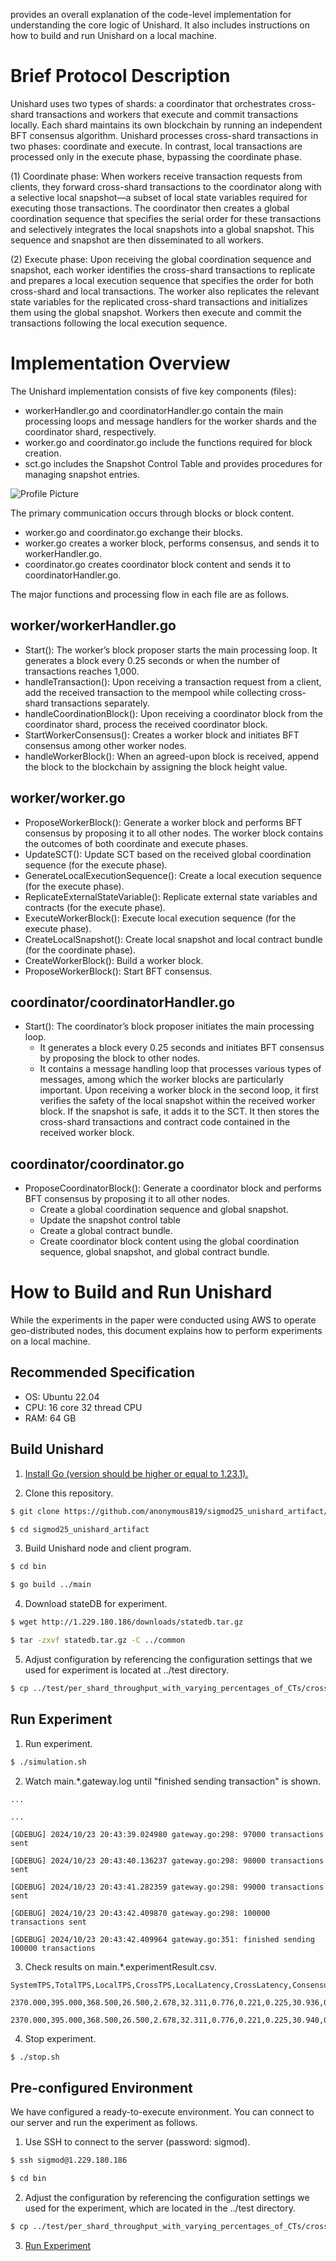 
provides an overall explanation of the code-level implementation for understanding the core logic of Unishard. It also includes instructions on how to build and run Unishard on a local machine.

# Brief Protocol Description

Unishard uses two types of shards: a coordinator that orchestrates cross-shard transactions and workers that execute and commit transactions locally. Each shard maintains its own blockchain by running an independent BFT consensus algorithm. Unishard processes cross-shard transactions in two phases: coordinate and execute. In contrast, local transactions are processed only in the execute phase, bypassing the coordinate phase.

(1) Coordinate phase: When workers receive transaction requests from clients, they forward cross-shard transactions to the coordinator along with a selective local snapshot—a subset of local state variables required for executing those transactions. The coordinator then creates a global coordination sequence that specifies the serial order for these transactions and selectively integrates the local snapshots into a global snapshot. This sequence and snapshot are then disseminated to all workers.

(2) Execute phase: Upon receiving the global coordination sequence and snapshot, each worker identifies the cross-shard transactions to replicate and prepares a local execution sequence that specifies the order for both cross-shard and local transactions. The worker also replicates the relevant state variables for the replicated cross-shard transactions and initializes them using the global snapshot. Workers then execute and commit the transactions following the local execution sequence.

# Implementation Overview

The Unishard implementation consists of five key components (files):
- workerHandler.go and coordinatorHandler.go contain the main processing loops and message handlers for the worker shards and the coordinator shard, respectively.
- worker.go and coordinator.go include the functions required for block creation.
- sct.go includes the Snapshot Control Table and provides procedures for managing snapshot entries.

![Profile Picture](./unishard_implementation_diagram.png)


The primary communication occurs through blocks or block content. 
- worker.go and coordinator.go exchange their blocks. 
- worker.go creates a worker block, performs consensus, and sends it to workerHandler.go. 
- coordinator.go creates coordinator block content and sends it to coordinatorHandler.go.

The major functions and processing flow in each file are as follows.

## worker/workerHandler.go
- Start(): The worker’s block proposer starts the main processing loop. It generates a block every 0.25 seconds or when the number of transactions reaches 1,000.
- handleTransaction(): Upon receiving a transaction request from a client, add the received transaction to the mempool while collecting cross-shard transactions separately.
- handleCoordinationBlock(): Upon receiving a coordinator block from the coordinator shard, process the received coordinator block.
- StartWorkerConsensus(): Creates a worker block and initiates BFT consensus among other worker nodes.
- handleWorkerBlock(): When an agreed-upon block is received, append the block to the blockchain by assigning the block height value.

## worker/worker.go
- ProposeWorkerBlock(): Generate a worker block and performs BFT consensus by proposing it to all other nodes. The worker block contains the outcomes of both coordinate and execute phases.
- UpdateSCT(): Update SCT based on the received global coordination sequence (for the execute phase).
- GenerateLocalExecutionSequence(): Create a local execution sequence (for the execute phase).
- ReplicateExternalStateVariable(): Replicate external state variables and contracts (for the execute phase).
- ExecuteWorkerBlock(): Execute local execution sequence (for the execute phase).
- CreateLocalSnapshot(): Create local snapshot and local contract bundle (for the coordinate phase).
- CreateWorkerBlock(): Build a worker block.
- ProposeWorkerBlock(): Start BFT consensus.

## coordinator/coordinatorHandler.go
- Start(): The coordinator’s block proposer initiates the main processing loop. 
    - It generates a block every 0.25 seconds and initiates BFT consensus by proposing the block to other nodes. 
    - It contains a message handling loop that processes various types of messages, among which the worker blocks are particularly important. Upon receiving a worker block in the second loop, it first verifies the safety of the local snapshot within the received worker block. If the snapshot is safe, it adds it to the SCT. It then stores the cross-shard transactions and contract code contained in the received worker block.


## coordinator/coordinator.go
- ProposeCoordinatorBlock(): Generate a coordinator block and performs BFT consensus by proposing it to all other nodes. 
    - Create a global coordination sequence and global snapshot.
    - Update the snapshot control table
    - Create a global contract bundle.
    - Create coordinator block content using the global coordination sequence, global snapshot, and global contract bundle. 


# How to Build and Run Unishard

While the experiments in the paper were conducted using AWS to operate geo-distributed nodes, this document explains how to perform experiments on a local machine.

## Recommended Specification

- OS: Ubuntu 22.04
- CPU: 16 core 32 thread CPU
- RAM: 64 GB

## Build Unishard

1. [Install Go (version should be higher or equal to 1.23.1).](https://go.dev/doc/install)

2. Clone this repository.
```bash
$ git clone https://github.com/anonymous819/sigmod25_unishard_artifact/

$ cd sigmod25_unishard_artifact
```

3. Build Unishard node and client program.
```bash
$ cd bin

$ go build ../main
```
4. Download stateDB for experiment.
```bash
$ wget http://1.229.180.186/downloads/statedb.tar.gz

$ tar -zxvf statedb.tar.gz -C ../common
```

5. Adjust configuration by referencing the configuration settings that we used for experiment is located at ../test directory.
```bash
$ cp ../test/per_shard_throughput_with_varying_percentages_of_CTs/cross_tx_30.json ../common/config.json
```


## Run Experiment

1. Run experiment.
```bash
$ ./simulation.sh
```

2. Watch main.*.gateway.log until "finished sending transaction" is shown.
```
...

...

[GDEBUG] 2024/10/23 20:43:39.024980 gateway.go:298: 97000 transactions sent

[GDEBUG] 2024/10/23 20:43:40.136237 gateway.go:298: 98000 transactions sent

[GDEBUG] 2024/10/23 20:43:41.282359 gateway.go:298: 99000 transactions sent

[GDEBUG] 2024/10/23 20:43:42.409870 gateway.go:298: 100000 transactions sent

[GDEBUG] 2024/10/23 20:43:42.409964 gateway.go:351: finished sending 100000 transactions
```
3. Check results on main.*.experimentResult.csv.
```csv
SystemTPS,TotalTPS,LocalTPS,CrossTPS,LocalLatency,CrossLatency,ConsensusForISC,ISC,ConsensusForCommit,WaitingTime,LocalConsensusForCommit,LocalWaitingTime

2370.000,395.000,368.500,26.500,2.678,32.311,0.776,0.221,0.225,30.936,0.206,2.472

2370.000,395.000,368.500,26.500,2.678,32.311,0.776,0.221,0.225,30.940,0.206,2.472
```

4. Stop experiment.
```bash
$ ./stop.sh
```


## Pre-configured Environment

We have configured a ready-to-execute environment. You can connect to our server and run the experiment as follows.

1. Use SSH to connect to the server (password: sigmod).
```bash
$ ssh sigmod@1.229.180.186 

$ cd bin
```
2. Adjust the configuration by referencing the configuration settings we used for the experiment, which are located in the ../test directory.
```bash
$ cp ../test/per_shard_throughput_with_varying_percentages_of_CTs/cross_tx_30.json ../common/config.json
```
3. [Run Experiment](#run-experiment)